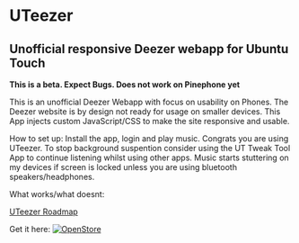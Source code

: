 # UTeezer 

## Unofficial responsive Deezer webapp for Ubuntu Touch
**This is a beta. Expect Bugs. Does not work on Pinephone yet**

This is an unofficial Deezer Webapp with focus on usability on Phones.
The Deezer website is by design not ready for usage on smaller devices.
This App injects custom JavaScript/CSS to make the site responsive and usable.

How to set up:
Install the app, login and play music. Congrats you are using UTeezer.
To stop background suspention consider using the UT Tweak Tool App to 
continue listening whilst using other apps. 
Music starts stuttering on my devices if screen is locked unless you are
using bluetooth speakers/headphones.

What works/what doesnt:

[UTeezer Roadmap](https://github.com/Tafitson/uteezer/blob/main/Roadmap.md "UTeezer Roadmap")


Get it here:
[![OpenStore](https://open-store.io/badges/en_US.svg)](https://open-store.io/app/uteezer.tafitson)
